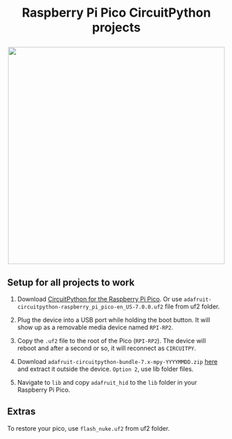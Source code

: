 <h1 align="center"> 
  <p>Raspberry Pi Pico CircuitPython projects</p>
  <img src="https://user-images.githubusercontent.com/44366184/145348534-7f5bd0f3-933b-49c3-9c08-f3fa1c076dc0.png" height="500"/>
</h1>

## Setup for all projects to work

1. Download [CircuitPython for the Raspberry Pi Pico](https://circuitpython.org/board/raspberry_pi_pico/). Or use `adafruit-circuitpython-raspberry_pi_pico-en_US-7.0.0.uf2` file from uf2 folder.

2. Plug the device into a USB port while holding the boot button. It will show up as a removable media device named `RPI-RP2`.

3. Copy the `.uf2` file to the root of the Pico (`RPI-RP2`). The device will reboot and after a second or so, it will reconnect as `CIRCUITPY`.

4. Download `adafruit-circuitpython-bundle-7.x-mpy-YYYYMMDD.zip` [here](https://github.com/adafruit/Adafruit_CircuitPython_Bundle/releases/latest) and extract it outside the device. `Option 2`, use lib folder files.

5. Navigate to `lib` and copy `adafruit_hid` to the `lib` folder in your Raspberry Pi Pico.

## Extras
To restore your pico, use `flash_nuke.uf2` from uf2 folder.
